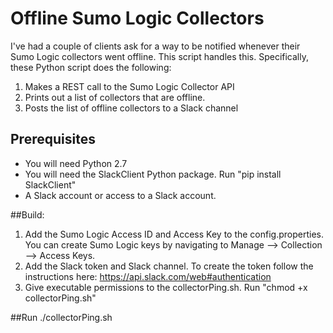 # Offline Sumo Logic Collectors

I've had a couple of clients ask for a way to be notified whenever their Sumo Logic collectors went offline. This script handles this. Specifically, these Python script does the following:

1. Makes a REST call to the Sumo Logic Collector API
2. Prints out a list of collectors that are offline.
3. Posts the list of offline collectors to a Slack channel

## Prerequisites
-	You will need Python 2.7
-	You will need the SlackClient Python package. Run "pip install SlackClient"
- A Slack account or access to a Slack account.

##Build:
1. Add the Sumo Logic Access ID and Access Key to the config.properties. You can create Sumo Logic keys by navigating to Manage --> Collection --> Access Keys.
2. Add the Slack token and Slack channel. To create the token follow the instructions here: https://api.slack.com/web#authentication
3. Give executable permissions to the collectorPing.sh. Run "chmod +x collectorPing.sh"

##Run
./collectorPing.sh
